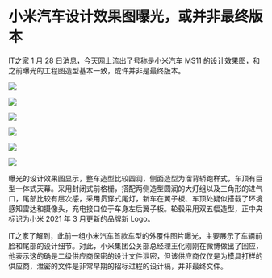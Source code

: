 # 小米汽车设计效果图曝光，或并非最终版本

IT之家 1 月 28 日消息，今天网上流出了号称是小米汽车 MS11 的设计效果图，和之前曝光的工程图造型基本一致，或许并非是最终版本。

![](https://inews.gtimg.com/newsapp_bt/0/15630443294/1000)

![](https://inews.gtimg.com/newsapp_bt/0/15630443299/1000)

![](https://inews.gtimg.com/newsapp_bt/0/15630443300/1000)

![](https://inews.gtimg.com/newsapp_bt/0/15630443301/1000)

![](https://inews.gtimg.com/newsapp_bt/0/15630443303/1000)

![](https://inews.gtimg.com/newsapp_bt/0/15630443307/1000)

曝光的设计效果图显示，整车造型比较圆润，侧面造型为溜背轿跑样式，车顶有巨型一体式天幕。采用封闭式前格栅，搭配两侧造型圆润的大灯组以及三角形的进气口，尾部比较有层次感，采用贯穿式尾灯，新车在翼子板、车顶处疑似搭载了环境感知雷达和摄像头，充电接口位于车身左后翼子板。轮毂采用双五幅造型，正中央标识为小米
2021 年 3 月更新的品牌新 Logo。

IT之家了解到，此前一组小米汽车首款车型的外覆件图片曝光，主要展示了车辆前脸和尾部的设计细节。对此，小米集团公关部总经理王化刚刚在微博做出了回应，他表示这的确是二级供应商保密的设计文件泄密，但该供应商仅仅是为模具打样的供应商，泄密的文件是非常早期的招标过程的设计稿，并非最终文件。


